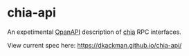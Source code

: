 # chia-api

An expetimental [OpanAPI](https://www.openapis.org/) description of [chia](https://github.com/Chia-Network/chia-blockchain) RPC interfaces.

View current spec here: https://dkackman.github.io/chia-api/
